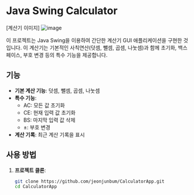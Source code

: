 # Java Swing Calculator
[계산기 이미지]
![image](https://github.com/user-attachments/assets/c6a453d5-afab-4a69-98b1-f619ee0d8626)

이 프로젝트는 Java Swing을 이용하여 간단한 계산기 GUI 애플리케이션을 구현한 것입니다. 이 계산기는 기본적인 사칙연산(덧셈, 뺄셈, 곱셈, 나눗셈)과 함께 초기화, 백스페이스, 부호 변경 등의 특수 기능을 제공합니다.

## 기능

- **기본 계산 기능**: 덧셈, 뺄셈, 곱셈, 나눗셈
- **특수 기능**:
  - AC: 모든 값 초기화
  - CE: 현재 입력 값 초기화
  - BS: 마지막 입력 값 삭제
  - ±: 부호 변경
- **계산 기록**: 최근 계산 기록을 표시

## 사용 방법

1. **프로젝트 클론**:
   ```bash
   git clone https://github.com/jeonjunbum/CalculatorApp.git
   cd CalculatorApp
